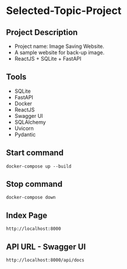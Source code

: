 # Selected-Topic-Project
## Project Description
  - Project name: Image Saving Website.
  - A sample website for back-up image.
  - ReactJS + SQLite + FastAPI
## Tools
  - SQLite
  - FastAPI
  - Docker
  - ReactJS
  - Swagger UI
  - SQLAlchemy
  - Uvicorn
  - Pydantic
## Start command
```
docker-compose up --build
```
## Stop command
```
docker-compose down
```
## Index Page
```
http://localhost:8000
```
## API URL - Swagger UI
```
http://localhost:8000/api/docs
```
